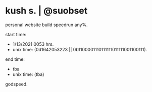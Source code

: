 # kush s. | @suobset
personal website build speedrun any%.

start time: 

* 1/13/2021 0053 hrs. 
* unix time: (0d1642053223 || 0b1100001110111111011111001100111).

end time:

* tba
* unix time: (tba)

godspeed.
<!--
###### hello. i'm kush.

This domain will act as my personal website and blog. Everything will be built from scratch. Until the website is done, this space (the README of this <a href="https://github.com/suobset/suobset.github.io">Github Repository</a>) will be used to host all blog posts. 
<hr>

## Espresso Depresso
##### 30th June, 2021
I have always wanted to tell stories. Well, technically they are a comprehensive evaluation of the present and future through my outlook, and other interesting things in the world: but for the sake of brevity, we will call them stories.

Showcasing creativity without the hindrance of a medium’s learning curve has always been a daunting task for me. So far I have always believed my creativity to lie in music, but as we have gone through numerous schools and professors, that facet of expression seems to have jumbled up beyond repair. Not that I am giving up on it, but it definitely has to take a pause as I am trying to find my place in the world (or in other words, surviving university).

And again, I have always wanted to tell stories. Much like how an essay reads, but interesting; inspired by YouTubers like Nick Robinson, Sabrina (Answer In Progress), Tom Scott, Miyuki (lifeasmiyuki), or Joana Ceddia (notice the range of genres).

<table class="image">
<caption align="bottom">Photography, on the other hand, has always been a medium of expression in which I have felt confident enough to even experiment with. Color corrected via “handwritten” code.</caption>
<tr><td><img src="assets/img/2021-06-30/photography.jpeg"></td></tr>
</table>

Turns out, I am not made for YouTube, big time. For one, I cannot speak in front of a camera. Moreover the editing skills needed to make a video interesting enough to watch is another aforementioned hindrance that I feel like I might end up procrastinating on, leading to yet another failed garage project. Let’s face it: my computers runs Visual Studio Code and a GPT-3 project 25 hours a day. Opening a video editor on top of that might just kill what’s supposed to get me through university.

The inspiration for this project comes from two main places: a need for a personal website (which will be coded by hand), and a feeling of awe from Adachi Yoshinori’s hobby website: Alf’s Room.

<table class="image">
<caption align="bottom">Still reminiscent of the early 90s Internet.</caption>
<tr><td><img src="assets/img/2021-06-30/alfRoom.png"></td></tr>
</table>

Mr. Yoshinori is a 51 year old resident of Japan who has been running Alf’s Room since 1996-ish. The website, which I first saw through a Nick Robinson video, consists of various “rooms” or pages that showcase different interests of Mr. Yoshinori. It ranges from his travel entries to specific interests, and goes beyond to even capturing insignificant details of his everyday life: such as the one time some plants disappeared from a train station. All these topics are presented by the website’s mascot: Alf. Each post has a discussion section and the like, and while witnessing it all (albeit, in Google translated Japanese to English), it struck that this concept is exactly what I needed. Stories, no matter how deep or insignificant, told through a perspective on a medium.

This is the medium, and this is my story. WIP, but getting there.
<hr>
-->